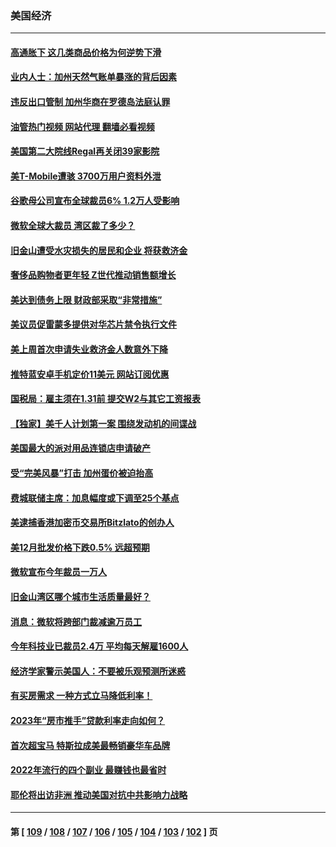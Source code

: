 ### 美国经济
---
#### [高通胀下 这几类商品价格为何逆势下滑](../../pages/ncid1078158/n13912549.md?01221245) 
#### [业内人士：加州天然气账单暴涨的背后因素](../../pages/ncid1078158/n13912139.md?01221245) 
#### [违反出口管制 加州华商在罗德岛法庭认罪](../../pages/ncid1078158/n13912173.md?01221245) 
#### [油管热门视频 网站代理 翻墙必看视频](http://138.2.39.72:81/youtube.html?epic-marker?01221245)
#### [美国第二大院线Regal再关闭39家影院](../../pages/ncid1078158/n13912099.md?01221245) 
#### [美T-Mobile遭骇 3700万用户资料外泄](../../pages/ncid1078158/n13911980.md?01221245) 
#### [谷歌母公司宣布全球裁员6% 1.2万人受影响](../../pages/ncid1078158/n13911901.md?01221245) 
#### [微软全球大裁员 湾区裁了多少？](../../pages/ncid1078158/n13911443.md?01221245) 
#### [旧金山遭受水灾损失的居民和企业 将获救济金](../../pages/ncid1078158/n13911395.md?01221245) 
#### [奢侈品购物者更年轻 Z世代推动销售额增长](../../pages/ncid1078158/n13911305.md?01221245) 
#### [美达到债务上限 财政部采取“非常措施”](../../pages/ncid1078158/n13911210.md?01221245) 
#### [美议员促雷蒙多提供对华芯片禁令执行文件](../../pages/ncid1078158/n13911148.md?01221245) 
#### [美上周首次申请失业救济金人数意外下降](../../pages/ncid1078158/n13911135.md?01221245) 
#### [推特蓝安卓手机定价11美元 网站订阅优惠](../../pages/ncid1078158/n13911120.md?01221245) 
#### [国税局：雇主须在1.31前 提交W2与其它工资报表](../../pages/ncid1078158/n13910508.md?01221245) 
#### [【独家】美千人计划第一案 围绕发动机的间谍战](../../pages/ncid1078158/n13910609.md?01221245) 
#### [美国最大的派对用品连锁店申请破产](../../pages/ncid1078158/n13910368.md?01221245) 
#### [受“完美风暴”打击 加州蛋价被迫抬高](../../pages/ncid1078158/n13910385.md?01221245) 
#### [费城联储主席：加息幅度或下调至25个基点](../../pages/ncid1078158/n13910356.md?01221245) 
#### [美逮捕香港加密币交易所Bitzlato的创办人](../../pages/ncid1078158/n13910261.md?01221245) 
#### [美12月批发价格下跌0.5% 远超预期](../../pages/ncid1078158/n13910227.md?01221245) 
#### [微软宣布今年裁员一万人](../../pages/ncid1078158/n13910218.md?01221245) 
#### [旧金山湾区哪个城市生活质量最好？](../../pages/ncid1078158/n13909799.md?01221245) 
#### [消息：微软将跨部门裁减逾万员工](../../pages/ncid1078158/n13909515.md?01221245) 
#### [今年科技业已裁员2.4万 平均每天解雇1600人](../../pages/ncid1078158/n13909476.md?01221245) 
#### [经济学家警示美国人：不要被乐观预测所迷惑](../../pages/ncid1078158/n13908289.md?01221245) 
#### [有买房需求 一种方式立马降低利率！](../../pages/ncid1078158/n13908155.md?01221245) 
#### [2023年“房市推手”贷款利率走向如何？](../../pages/ncid1078158/n13907940.md?01221245) 
#### [首次超宝马 特斯拉成美最畅销豪华车品牌](../../pages/ncid1078158/n13906659.md?01221245) 
#### [2022年流行的四个副业 最赚钱也最省时](../../pages/ncid1078158/n13906984.md?01221245) 
#### [耶伦将出访非洲 推动美国对抗中共影响力战略](../../pages/ncid1078158/n13907150.md?01221245) 

---
#### 第 [ [109](./109.md?01221245) / [108](./108.md?01221245) / [107](./107.md?01221245) / [106](./106.md?01221245) / [105](./105.md?01221245) / [104](./104.md?01221245) / [103](./103.md?01221245) / [102](./102.md?01221245) ] 页
